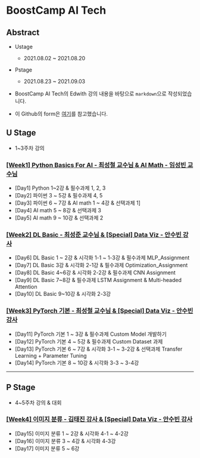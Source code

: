 # BoostCamp AI Tech

## Abstract
- Ustage
  - 2021.08.02 ~ 2021.08.20
- Pstage
  - 2021.08.23 ~ 2021.09.03

- BoostCamp AI Tech의 Edwith 강의 내용을 바탕으로 `markdown`으로 작성되었습니다.
- 이 Github의 form은 [여기](https://github.com/ydy8989/boostcamp)를 참고했습니다.

## U Stage
- 1~3주차 강의

### [[Week1] Python Basics For AI - 최성철 교수님 & AI Math - 임성빈 교수님](https://github.com/raki-1203/boostcamp_note/tree/main/Week_1)

- [Day1] Python 1~2강 & 필수과제 1, 2, 3
- [Day2] 파이썬 3 ~ 5강 & 필수과제 4, 5
- [Day3] 파이썬 6 ~ 7강 & AI math 1 ~ 4강 & 선택과제 1]
- [Day4] AI math 5 ~ 8강 & 선택과제 3
- [Day5] AI math 9 ~ 10강 & 선택과제 2

### [[Week2] DL Basic - 최성준 교수님 & [Special] Data Viz - 안수빈 강사](https://github.com/raki-1203/boostcamp_note/tree/main/Week_2)

- [Day6] DL Basic 1 ~ 2강 & 시각화 1-1 ~ 1-3강 & 필수과제 MLP_Assignment
- [Day7] DL Basic 3강 & 시각화 2-1강 & 필수과제 Optimization_Assignment
- [Day8] DL Basic 4~6강 & 시각화 2-2강 & 필수과제 CNN Assignment
- [Day9] DL Basic 7~8강 & 필수과제 LSTM Assignment & Multi-headed Attention
- [Day10] DL Basic 9~10강 & 시각화 2-3강

### [[Week3] PyTorch 기본 - 최성철 교수님 & [Special] Data Viz - 안수빈 강사](https://github.com/raki-1203/boostcamp_note/tree/main/Week_3)

- [Day11] PyTorch 기본 1 ~ 3강 & 필수과제 Custom Model 개발하기
- [Day12] PyTorch 기본 4 ~ 5강 & 필수과제 Custom Dataset 과제
- [Day13] PyTorch 기본 6 ~ 7강 & 시각화 3-1 ~ 3-2강 & 선택과제 Transfer Learning + Parameter Tuning
- [Day14] PyTorch 기본 8 ~ 10강 & 시각화 3-3 ~ 3-4강

---
## P Stage
- 4~5주차 강의 & 대회

### [[Week4] 이미지 분류 - 김태진 강사 & [Special] Data Viz - 안수빈 강사](https://github.com/raki-1203/boostcamp_note/tree/main/Week_4)

- [Day15] 이미지 분류 1 ~ 2강 & 시각화 4-1 ~ 4-2강
- [Day16] 이미지 분류 3 ~ 4강 & 시각화 4-3강
- [Day17] 이미지 분류 5 ~ 6강

